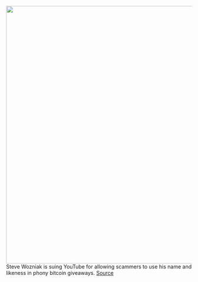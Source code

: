 <img src='https://cdn.vox-cdn.com/thumbor/6iojYPLjR08P0w1d1upSGVfYQCw=/0x0:5184x3456/1200x800/filters:focal(2178x1314:3006x2142)/cdn.vox-cdn.com/uploads/chorus_image/image/67097860/968739580.jpg.0.jpg' width='700px' /><br/>
Steve Wozniak is suing YouTube for allowing scammers to use his name and likeness in phony bitcoin giveaways.
<a href='https://www.theverge.com/2020/7/23/21335554/steve-wozniak-youtube-lawsuit-bitcoin-scam-cryptocurrency-apple'> Source <a/>
